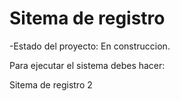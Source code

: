 <h1>Sitema de registro</h1>

-Estado del proyecto: En construccion.

Para ejecutar el sistema debes hacer:

Sitema de registro 2
